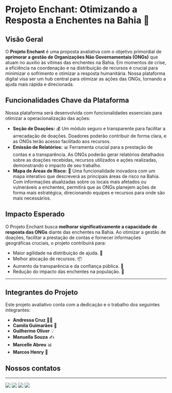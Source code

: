 # Projeto Enchant: Otimizando a Resposta a Enchentes na Bahia 🌊

## Visão Geral

O **Projeto Enchant** é uma proposta avaliativa com o objetivo primordial de **aprimorar a gestão de Organizações Não Governamentais (ONGs)** que atuam no auxílio às vítimas das enchentes na Bahia. Em momentos de crise, a eficiência na coordenação e na distribuição de recursos é crucial para minimizar o sofrimento e otimizar a resposta humanitária. Nossa plataforma digital visa ser um hub central para otimizar as ações das ONGs, tornando a ajuda mais rápida e direcionada.

## Funcionalidades Chave da Plataforma

Nossa plataforma será desenvolvida com funcionalidades essenciais para otimizar a operacionalização das ações:

* **Seção de Doações:** 💰 Um módulo seguro e transparente para facilitar a arrecadação de doações. Doadores poderão contribuir de forma clara, e as ONGs terão acesso facilitado aos recursos.
* **Emissão de Relatórios:** 📊 Ferramenta crucial para a prestação de contas e a transparência. As ONGs poderão gerar relatórios detalhados sobre as doações recebidas, recursos utilizados e ações realizadas, demonstrando o impacto de seu trabalho.
* **Mapa de Áreas de Risco:** 📍 Uma funcionalidade inovadora com um mapa interativo que descreverá as principais áreas de risco na Bahia. Com informações atualizadas sobre os locais mais afetados ou vulneráveis a enchentes, permitirá que as ONGs planejem ações de forma mais estratégica, direcionando equipes e recursos para onde são mais necessários.

## Impacto Esperado

O Projeto Enchant busca **melhorar significativamente a capacidade de resposta das ONGs** diante das enchentes na Bahia. Ao otimizar a gestão de doações, facilitar a prestação de contas e fornecer informações geográficas cruciais, o projeto contribuirá para:

* Maior agilidade na distribuição de ajuda. 💨
* Melhor alocação de recursos. 📦
* Aumento da transparência e da confiança pública. 🤝
* Redução do impacto das enchentes na população. 🙏

---

## Integrantes do Projeto

Este projeto avaliativo conta com a dedicação e o trabalho dos seguintes integrantes:

* **Andressa Cruz** 👩‍💻
* **Camila Guimarães** 📝
* **Guilherme Oliver** 💡
* **Manuella Souza** ✍️
* **Marcelle Abreu** 📊
* **Marcos Henry** 📍

## Nossos contatos 

---

<div> 
 	<a href="#" target="_blank"><img src="https://img.shields.io/badge/Twitch-9146FF?style=for-the-badge&logo=twitch&logoColor=white" target="_blank"></a>
 <a href="#" target="_blank"><img src="https://img.shields.io/badge/Discord-7289DA?style=for-the-badge&logo=discord&logoColor=white" target="_blank"></a> 
  <a href = "#"><img src="https://img.shields.io/badge/-Gmail-%23333?style=for-the-badge&logo=gmail&logoColor=white" target="_blank"></a>
  <a href="#" target="_blank"><img src="https://img.shields.io/badge/-LinkedIn-%230077B5?style=for-the-badge&logo=linkedin&logoColor=white" target="_blank"></a> 
  
</div>

